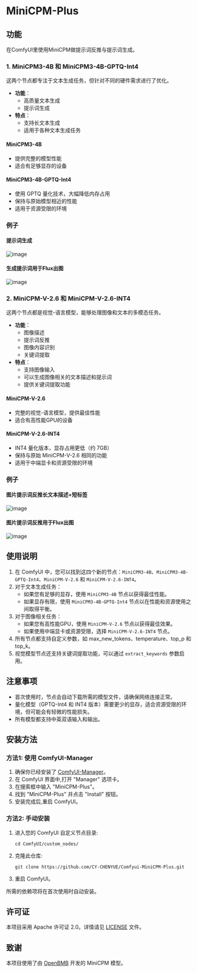 # MiniCPM-Plus

## 功能

在ComfyUI里使用MiniCPM做提示词反推与提示词生成。

### 1. MiniCPM3-4B 和 MiniCPM3-4B-GPTQ-Int4

这两个节点都专注于文本生成任务，但针对不同的硬件需求进行了优化。

- **功能**：
  - 高质量文本生成
  - 提示词生成
- **特点**：
  - 支持长文本生成
  - 适用于各种文本生成任务

#### MiniCPM3-4B
- 提供完整的模型性能
- 适合有足够显存的设备

#### MiniCPM3-4B-GPTQ-Int4
- 使用 GPTQ 量化技术，大幅降低内存占用
- 保持与原始模型相近的性能
- 适用于资源受限的环境

### 例子
#### 提示词生成
![image](https://github.com/user-attachments/assets/28bb9b51-d8b0-49ed-ba43-d51e1d65bd0a)

#### 生成提示词用于Flux出图
![image](https://github.com/user-attachments/assets/e6cbc806-4701-4fdc-8105-219afcc4eb40)


### 2. MiniCPM-V-2.6 和 MiniCPM-V-2.6-INT4

这两个节点都是视觉-语言模型，能够处理图像和文本的多模态任务。

- **功能**：
  - 图像描述
  - 提示词反推
  - 图像内容识别
  - 关键词提取
- **特点**：
  - 支持图像输入
  - 可以生成图像相关的文本描述和提示词
  - 提供关键词提取功能

#### MiniCPM-V-2.6
- 完整的视觉-语言模型，提供最佳性能
- 适合有高性能GPU的设备

#### MiniCPM-V-2.6-INT4
- INT4 量化版本，显存占用更低（约 7GB）
- 保持与原始 MiniCPM-V-2.6 相同的功能
- 适用于中端显卡和资源受限的环境

### 例子
#### 图片提示词反推长文本描述+短标签
![image](https://github.com/user-attachments/assets/a5ae7944-d7a6-4ef4-9818-aa4103a9f723)

#### 图片提示词反推用于Flux出图
![image](https://github.com/user-attachments/assets/783ed50d-e4a6-423e-8cd3-c94e525c5dfa)



## 使用说明

1. 在 ComfyUI 中，您可以找到这四个新的节点：`MiniCPM3-4B`、`MiniCPM3-4B-GPTQ-Int4`、`MiniCPM-V-2.6` 和 `MiniCPM-V-2.6-INT4`。
2. 对于文本生成任务：
   - 如果您有足够的显存，使用 `MiniCPM3-4B` 节点以获得最佳性能。
   - 如果显存有限，使用 `MiniCPM3-4B-GPTQ-Int4` 节点以在性能和资源使用之间取得平衡。
3. 对于图像相关任务：
   - 如果您有高性能GPU，使用 `MiniCPM-V-2.6` 节点以获得最佳效果。
   - 如果使用中端显卡或资源受限，选择 `MiniCPM-V-2.6-INT4` 节点。
4. 所有节点都支持自定义参数，如 max_new_tokens、temperature、top_p 和 top_k。
5. 视觉模型节点还支持关键词提取功能，可以通过 `extract_keywords` 参数启用。

## 注意事项

- 首次使用时，节点会自动下载所需的模型文件，请确保网络连接正常。
- 量化模型（GPTQ-Int4 和 INT4 版本）需要更少的显存，适合资源受限的环境，但可能会有轻微的性能损失。
- 所有模型都支持中英双语输入和输出。

## 安装方法

### 方法1: 使用 ComfyUI-Manager

1. 确保你已经安装了 [ComfyUI-Manager](https://github.com/ltdrdata/ComfyUI-Manager)。
2. 在 ComfyUI 界面中,打开 "Manager" 选项卡。
3. 在搜索框中输入 "MiniCPM-Plus"。
4. 找到 "MiniCPM-Plus" 并点击 "Install" 按钮。
5. 安装完成后,重启 ComfyUI。

### 方法2: 手动安装

1. 进入您的 ComfyUI 自定义节点目录:
   ```
   cd ComfyUI/custom_nodes/
   ```

2. 克隆此仓库:
   ```
   git clone https://github.com/CY-CHENYUE/Comfyui-MiniCPM-Plus.git
   ```

3. 重启 ComfyUI。

所需的依赖项将在首次使用时自动安装。


## 许可证

本项目采用 Apache 许可证 2.0。详情请见 [LICENSE](LICENSE) 文件。

## 致谢

本项目使用了由 [OpenBMB](https://github.com/OpenBMB) 开发的 MiniCPM 模型。






